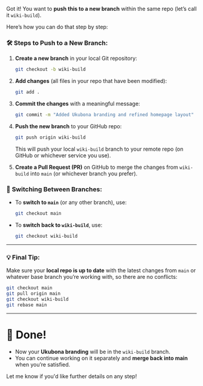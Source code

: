 Got it! You want to **push this to a new branch** within the same repo (let’s call it `wiki-build`). 

Here’s how you can do that step by step:

### 🛠 **Steps to Push to a New Branch:**

1. **Create a new branch** in your local Git repository:
   ```bash
   git checkout -b wiki-build
   ```

2. **Add changes** (all files in your repo that have been modified):
   ```bash
   git add .
   ```

3. **Commit the changes** with a meaningful message:
   ```bash
   git commit -m "Added Ukubona branding and refined homepage layout"
   ```

4. **Push the new branch** to your GitHub repo:
   ```bash
   git push origin wiki-build
   ```

   This will push your local `wiki-build` branch to your remote repo (on GitHub or whichever service you use).

5. **Create a Pull Request (PR)** on GitHub to merge the changes from `wiki-build` into `main` (or whichever branch you prefer).

### 🔄 **Switching Between Branches:**

- To **switch to `main`** (or any other branch), use:
  ```bash
  git checkout main
  ```

- To **switch back to `wiki-build`**, use:
  ```bash
  git checkout wiki-build
  ```

---

### 💡 **Final Tip:**

Make sure your **local repo is up to date** with the latest changes from `main` or whatever base branch you’re working with, so there are no conflicts:
```bash
git checkout main
git pull origin main
git checkout wiki-build
git rebase main
```

---

# 🚀 **Done!**
- Now your **Ukubona branding** will be in the `wiki-build` branch.
- You can continue working on it separately and **merge back into main** when you’re satisfied.

Let me know if you'd like further details on any step!
